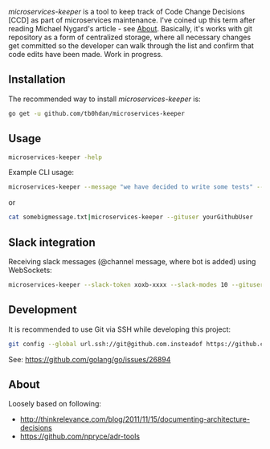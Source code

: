 *microservices-keeper* is a tool to keep track of Code Change Decisions [CCD] as part of microservices maintenance.
I've coined up this term after reading Michael Nygard's article - see [About](#about).
Basically, it's works with git repository as a form of centralized storage,
where all necessary changes get committed so the developer can walk through
the list and confirm that code edits have been made. Work in progress.


Installation
------------

The recommended way to install *microservices-keeper* is:

```sh
go get -u github.com/tb0hdan/microservices-keeper
```

Usage
------------

```sh
microservices-keeper -help
```

Example CLI usage:

```sh
microservices-keeper --message "we have decided to write some tests" --gituser yourGithubUser
```

or

```sh
cat somebigmessage.txt|microservices-keeper --gituser yourGithubUser
```


Slack integration
------------

Receiving slack messages (@channel message, where bot is added) using WebSockets:

```sh
microservices-keeper --slack-token xoxb-xxxx --slack-modes 10 --gituser yourGithubUser
```





Development
------------

It is recommended to use Git via SSH while developing this project:

```sh
git config --global url.ssh://git@github.com.insteadof https://github.com
```

See: https://github.com/golang/go/issues/26894


About
------------
Loosely based on following:
- http://thinkrelevance.com/blog/2011/11/15/documenting-architecture-decisions
- https://github.com/npryce/adr-tools

